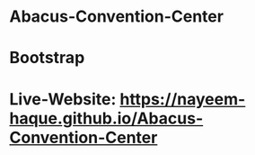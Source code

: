 # Abacus-Convention-Center
# Bootstrap
# Live-Website: https://nayeem-haque.github.io/Abacus-Convention-Center
